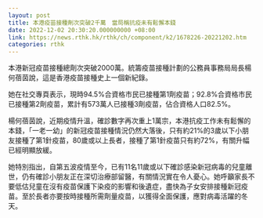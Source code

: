 ```yaml
---
layout: post
title: 本港疫苗接種劑次突破2千萬　當局稱抗疫未有鬆懈本錢
date: 2022-12-02 20:30:20.000000000 +08:00
link: https://news.rthk.hk/rthk/ch/component/k2/1678226-20221202.htm
categories: rthk
---
```


本港新冠疫苗接種總劑次突破2000萬。統籌疫苗接種計劃的公務員事務局局長楊何蓓茵說，這是香港疫苗接種史上一個新紀錄。

她在社交專頁表示，現時94.5%合資格市民已接種第1劑疫苗；92.8%合資格市民已接種第2劑疫苗，累計有573萬人已接種3劑疫苗，佔合資格人口82.5%。

楊何蓓茵說，近期疫情升溫，確診數字再次重上1萬宗，本港抗疫工作未有鬆懈的本錢，「一老一幼」的新冠疫苗接種情況仍然大落後，只有約21%的3歲以下小朋友接種了第1針疫苗，80歲或以上長者，接種了第1針疫苗只有約72%，有關升幅已經明顯放緩。

她特別指出，自第五波疫情至今，已有11名11歲或以下確診感染新冠病毒的兒童離世，仍有確診小朋友正在深切治療部留醫，有關情況實在令人憂心。她呼籲家長不要低估兒童在沒有疫苗保護下染疫的影響和後遺症，盡快為子女安排接種新冠疫苗。至於長者亦要按時接種所需劑量疫苗，以獲得全面保護，應對病毒活躍的冬天。
